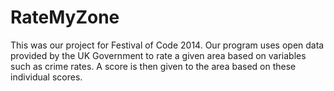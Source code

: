 # RateMyZone
This was our project for Festival of Code 2014. Our program uses open data provided by the UK Government to rate a given area based on variables such as crime rates. A score is then given to the area based on these individual scores.
